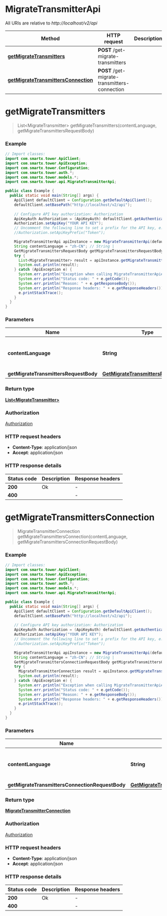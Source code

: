 # MigrateTransmitterApi

All URIs are relative to *http://localhost/v2/api*

Method | HTTP request | Description
------------- | ------------- | -------------
[**getMigrateTransmitters**](MigrateTransmitterApi.md#getMigrateTransmitters) | **POST** /get-migrate-transmitters | 
[**getMigrateTransmittersConnection**](MigrateTransmitterApi.md#getMigrateTransmittersConnection) | **POST** /get-migrate-transmitters-connection | 


<a name="getMigrateTransmitters"></a>
# **getMigrateTransmitters**
> List&lt;MigrateTransmitter&gt; getMigrateTransmitters(contentLanguage, getMigrateTransmittersRequestBody)



### Example
```java
// Import classes:
import com.smartx.tower.ApiClient;
import com.smartx.tower.ApiException;
import com.smartx.tower.Configuration;
import com.smartx.tower.auth.*;
import com.smartx.tower.models.*;
import com.smartx.tower.api.MigrateTransmitterApi;

public class Example {
  public static void main(String[] args) {
    ApiClient defaultClient = Configuration.getDefaultApiClient();
    defaultClient.setBasePath("http://localhost/v2/api");
    
    // Configure API key authorization: Authorization
    ApiKeyAuth Authorization = (ApiKeyAuth) defaultClient.getAuthentication("Authorization");
    Authorization.setApiKey("YOUR API KEY");
    // Uncomment the following line to set a prefix for the API key, e.g. "Token" (defaults to null)
    //Authorization.setApiKeyPrefix("Token");

    MigrateTransmitterApi apiInstance = new MigrateTransmitterApi(defaultClient);
    String contentLanguage = "zh-CN"; // String | 
    GetMigrateTransmittersRequestBody getMigrateTransmittersRequestBody = new GetMigrateTransmittersRequestBody(); // GetMigrateTransmittersRequestBody | 
    try {
      List<MigrateTransmitter> result = apiInstance.getMigrateTransmitters(contentLanguage, getMigrateTransmittersRequestBody);
      System.out.println(result);
    } catch (ApiException e) {
      System.err.println("Exception when calling MigrateTransmitterApi#getMigrateTransmitters");
      System.err.println("Status code: " + e.getCode());
      System.err.println("Reason: " + e.getResponseBody());
      System.err.println("Response headers: " + e.getResponseHeaders());
      e.printStackTrace();
    }
  }
}
```

### Parameters

Name | Type | Description  | Notes
------------- | ------------- | ------------- | -------------
 **contentLanguage** | **String**|  | [enum: zh-CN, en-US]
 **getMigrateTransmittersRequestBody** | [**GetMigrateTransmittersRequestBody**](GetMigrateTransmittersRequestBody.md)|  |

### Return type

[**List&lt;MigrateTransmitter&gt;**](MigrateTransmitter.md)

### Authorization

[Authorization](../README.md#Authorization)

### HTTP request headers

 - **Content-Type**: application/json
 - **Accept**: application/json

### HTTP response details
| Status code | Description | Response headers |
|-------------|-------------|------------------|
**200** | Ok |  -  |
**400** |  |  -  |

<a name="getMigrateTransmittersConnection"></a>
# **getMigrateTransmittersConnection**
> MigrateTransmitterConnection getMigrateTransmittersConnection(contentLanguage, getMigrateTransmittersConnectionRequestBody)



### Example
```java
// Import classes:
import com.smartx.tower.ApiClient;
import com.smartx.tower.ApiException;
import com.smartx.tower.Configuration;
import com.smartx.tower.auth.*;
import com.smartx.tower.models.*;
import com.smartx.tower.api.MigrateTransmitterApi;

public class Example {
  public static void main(String[] args) {
    ApiClient defaultClient = Configuration.getDefaultApiClient();
    defaultClient.setBasePath("http://localhost/v2/api");
    
    // Configure API key authorization: Authorization
    ApiKeyAuth Authorization = (ApiKeyAuth) defaultClient.getAuthentication("Authorization");
    Authorization.setApiKey("YOUR API KEY");
    // Uncomment the following line to set a prefix for the API key, e.g. "Token" (defaults to null)
    //Authorization.setApiKeyPrefix("Token");

    MigrateTransmitterApi apiInstance = new MigrateTransmitterApi(defaultClient);
    String contentLanguage = "zh-CN"; // String | 
    GetMigrateTransmittersConnectionRequestBody getMigrateTransmittersConnectionRequestBody = new GetMigrateTransmittersConnectionRequestBody(); // GetMigrateTransmittersConnectionRequestBody | 
    try {
      MigrateTransmitterConnection result = apiInstance.getMigrateTransmittersConnection(contentLanguage, getMigrateTransmittersConnectionRequestBody);
      System.out.println(result);
    } catch (ApiException e) {
      System.err.println("Exception when calling MigrateTransmitterApi#getMigrateTransmittersConnection");
      System.err.println("Status code: " + e.getCode());
      System.err.println("Reason: " + e.getResponseBody());
      System.err.println("Response headers: " + e.getResponseHeaders());
      e.printStackTrace();
    }
  }
}
```

### Parameters

Name | Type | Description  | Notes
------------- | ------------- | ------------- | -------------
 **contentLanguage** | **String**|  | [enum: zh-CN, en-US]
 **getMigrateTransmittersConnectionRequestBody** | [**GetMigrateTransmittersConnectionRequestBody**](GetMigrateTransmittersConnectionRequestBody.md)|  |

### Return type

[**MigrateTransmitterConnection**](MigrateTransmitterConnection.md)

### Authorization

[Authorization](../README.md#Authorization)

### HTTP request headers

 - **Content-Type**: application/json
 - **Accept**: application/json

### HTTP response details
| Status code | Description | Response headers |
|-------------|-------------|------------------|
**200** | Ok |  -  |
**400** |  |  -  |

